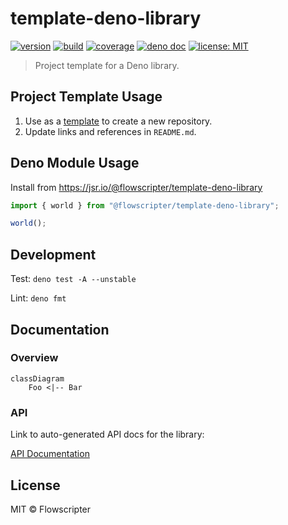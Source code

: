 # template-deno-library

[![version](https://img.shields.io/github/v/release/flowscripter/template-deno-library?sort=semver)](https://github.com/flowscripter/template-deno-library/releases)
[![build](https://img.shields.io/github/actions/workflow/status/flowscripter/template-deno-library/release-deno-library.yml)](https://github.com/flowscripter/template-deno-library/actions/workflows/release-deno-library.yml)
[![coverage](https://codecov.io/gh/flowscripter/template-deno-library/branch/main/graph/badge.svg?token=EMFT2938ZF)](https://codecov.io/gh/flowscripter/template-deno-library)
[![deno doc](https://doc.deno.land/badge.svg)](https://jsr.io/@flowscripter/template-deno-library/doc)
[![license: MIT](https://img.shields.io/github/license/flowscripter/template-deno-library)](https://github.com/flowscripter/template-deno-library/blob/main/LICENSE)

> Project template for a Deno library.

## Project Template Usage

1. Use as a
   [template](https://docs.github.com/en/github/creating-cloning-and-archiving-repositories/creating-a-repository-from-a-template)
   to create a new repository.
2. Update links and references in `README.md`.

## Deno Module Usage

Install from https://jsr.io/@flowscripter/template-deno-library

```typescript
import { world } from "@flowscripter/template-deno-library";

world();
```

## Development

Test: `deno test -A --unstable`

Lint: `deno fmt`

## Documentation

### Overview

```mermaid
classDiagram
    Foo <|-- Bar
```

### API

Link to auto-generated API docs for the library:

[API Documentation](https://jsr.io/@flowscripter/template-deno-library/doc)

## License

MIT © Flowscripter
